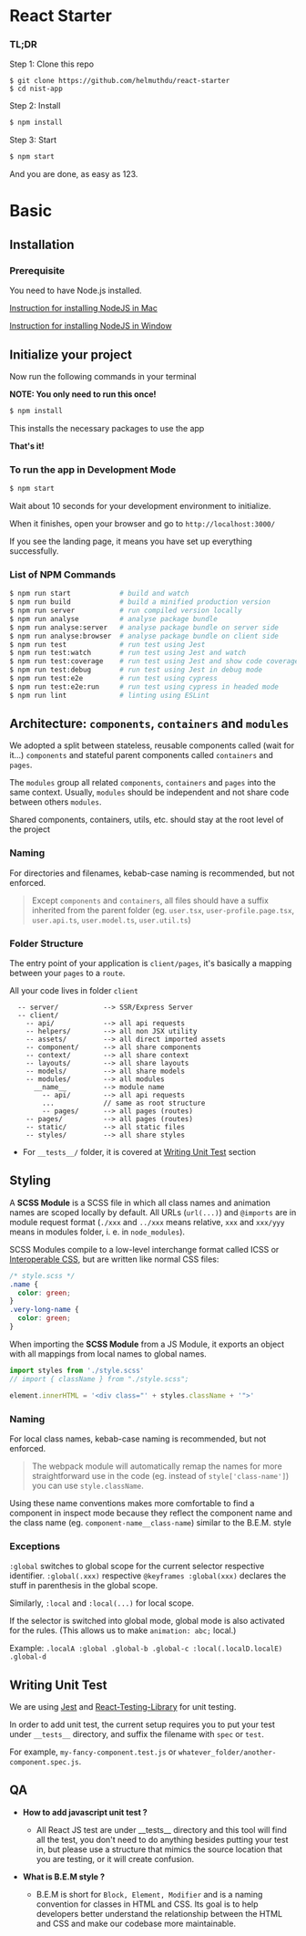 # React Starter

### TL;DR

Step 1: Clone this repo

```
$ git clone https://github.com/helmuthdu/react-starter
$ cd nist-app
```

Step 2: Install

```sh
$ npm install
```

Step 3: Start

```sh
$ npm start
```

And you are done, as easy as 123.

# Basic

## Installation

### Prerequisite

You need to have Node.js installed.

[Instruction for installing NodeJS in Mac](http://lmgtfy.com/?q=install+nodejs+mac)

[Instruction for installing NodeJS in Window](http://lmgtfy.com/?q=install+nodejs+window)

## Initialize your project

Now run the following commands in your terminal

**NOTE: You only need to run this once!**

```sh
$ npm install
```

This installs the necessary packages to use the app

**That's it!**

### To run the app in Development Mode

```sh
$ npm start
```

Wait about 10 seconds for your development environment to initialize.

When it finishes, open your browser and go to `http://localhost:3000/`

If you see the landing page, it means you have set up everything successfully.

### List of NPM Commands

```sh
$ npm run start            # build and watch
$ npm run build            # build a minified production version
$ npm run server           # run compiled version locally
$ npm run analyse          # analyse package bundle
$ npm run analyse:server   # analyse package bundle on server side
$ npm run analyse:browser  # analyse package bundle on client side
$ npm run test             # run test using Jest
$ npm run test:watch       # run test using Jest and watch
$ npm run test:coverage    # run test using Jest and show code coverage
$ npm run test:debug       # run test using Jest in debug mode
$ npm run test:e2e         # run test using cypress
$ npm run test:e2e:run     # run test using cypress in headed mode
$ npm run lint             # linting using ESLint
```

## Architecture: `components`, `containers` and `modules`

We adopted a split between stateless, reusable components called (wait for it...)
`components` and stateful parent components called `containers` and `pages`.

The `modules` group all related `components`, `containers` and `pages` into the same context.
Usually, `modules` should be independent and not share code between others `modules`.

Shared components, containers, utils, etc. should stay at the root level of the project

### Naming

For directories and filenames, kebab-case naming is recommended, but not enforced.

> Except `components` and `containers`, all files should have a suffix inherited from the parent folder (eg. `user.tsx`, `user-profile.page.tsx`, `user.api.ts`, `user.model.ts`, `user.util.ts`)

### Folder Structure

The entry point of your application is `client/pages`, it's basically a mapping between your `pages` to a `route`.

All your code lives in folder `client`

```
  -- server/           --> SSR/Express Server
  -- client/
    -- api/            --> all api requests
    -- helpers/        --> all non JSX utility
    -- assets/         --> all direct imported assets
    -- component/      --> all share components
    -- context/        --> all share context
    -- layouts/        --> all share layouts
    -- models/         --> all share models
    -- modules/        --> all modules
      __name__         --> module name
        -- api/        --> all api requests
        ...            // same as root structure
        -- pages/      --> all pages (routes)
    -- pages/          --> all pages (routes)
    -- static/         --> all static files
    -- styles/         --> all share styles
```

- For `__tests__/` folder, it is covered at [Writing Unit Test](#writing-unit-test) section

## Styling

A **SCSS Module** is a SCSS file in which all class names and animation names are scoped locally by default. All URLs (`url(...)`) and `@imports` are in module request format (`./xxx` and `../xxx` means relative, `xxx` and `xxx/yyy` means in modules folder, i. e. in `node_modules`).

SCSS Modules compile to a low-level interchange format called ICSS or [Interoperable CSS](https://github.com/css-modules/icss), but are written like normal CSS files:

```scss
/* style.scss */
.name {
  color: green;
}
.very-long-name {
  color: green;
}
```

When importing the **SCSS Module** from a JS Module, it exports an object with all mappings from local names to global names.

```js
import styles from './style.scss'
// import { className } from "./style.scss";

element.innerHTML = '<div class="' + styles.className + '">'
```

### Naming

For local class names, kebab-case naming is recommended, but not enforced.

> The webpack module will automatically remap the names for more straightforward use in the code (eg. instead of `style['class-name']`) you can use `style.className`.

Using these name conventions makes more comfortable to find a component in inspect mode because they reflect the component name and the class name (eg. `component-name__class-name`) similar to the B.E.M. style

### Exceptions

`:global` switches to global scope for the current selector respective identifier. `:global(.xxx)` respective `@keyframes :global(xxx)` declares the stuff in parenthesis in the global scope.

Similarly, `:local` and `:local(...)` for local scope.

If the selector is switched into global mode, global mode is also activated for the rules. (This allows us to make `animation: abc;` local.)

Example: `.localA :global .global-b .global-c :local(.localD.localE) .global-d`

## Writing Unit Test

We are using [Jest](https://jestjs.io/) and [React-Testing-Library](https://github.com/testing-library/react-testing-library) for unit testing.

In order to add unit test, the current setup requires you to put your test under `__tests__` directory, and suffix the filename with `spec` or `test`.

For example, `my-fancy-component.test.js` or `whatever_folder/another-component.spec.js`.

## QA

- **How to add javascript unit test ?**
  - All React JS test are under \_\_tests\_\_ directory and this tool will find all the test, you don't need to do anything besides putting your test in, but please use a structure that mimics the source location that you are testing, or it will create confusion.

- **What is B.E.M style ?**
  - B.E.M is short for `Block, Element, Modifier` and is a naming convention for classes in HTML and CSS. Its goal is to help developers better understand the relationship between the HTML and CSS and make our codebase more maintainable.
